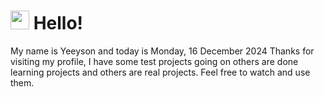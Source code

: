  <h1>
    <img src="https://emojis.slackmojis.com/emojis/images/1643510097/45343/hi.gif?1643510097" width="30"/> 
    Hello!
 </h1>
 <p>
    My name is Yeeyson and today is Monday, 16 December 2024
    Thanks for visiting my profile, I have some test projects going on others are done learning projects and others are real projects.
    Feel free to watch and use them.
 </p>